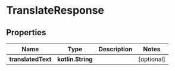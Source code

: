 
# TranslateResponse

## Properties
| Name | Type | Description | Notes |
| ------------ | ------------- | ------------- | ------------- |
| **translatedText** | **kotlin.String** |  |  [optional] |



